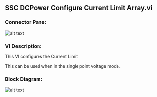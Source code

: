 ## **SSC DCPower Configure Current Limit Array.vi**
### Connector Pane:
![alt text](/SSC%20DCPower/Source/Constant%20Voltage/SSC%20DCPower%20Configure%20Current%20Limit%20Array.vic.png "SSC DCPower Configure Current Limit Array.vi connector pane")

### VI Description:
This VI configures the Current Limit.

This can be used when in the single point voltage mode.

### Block Diagram:
![alt text](/SSC%20DCPower/Source/Constant%20Voltage/SSC%20DCPower%20Configure%20Current%20Limit%20Array.vid.png "SSC DCPower Configure Current Limit Array.vi block diagram")
